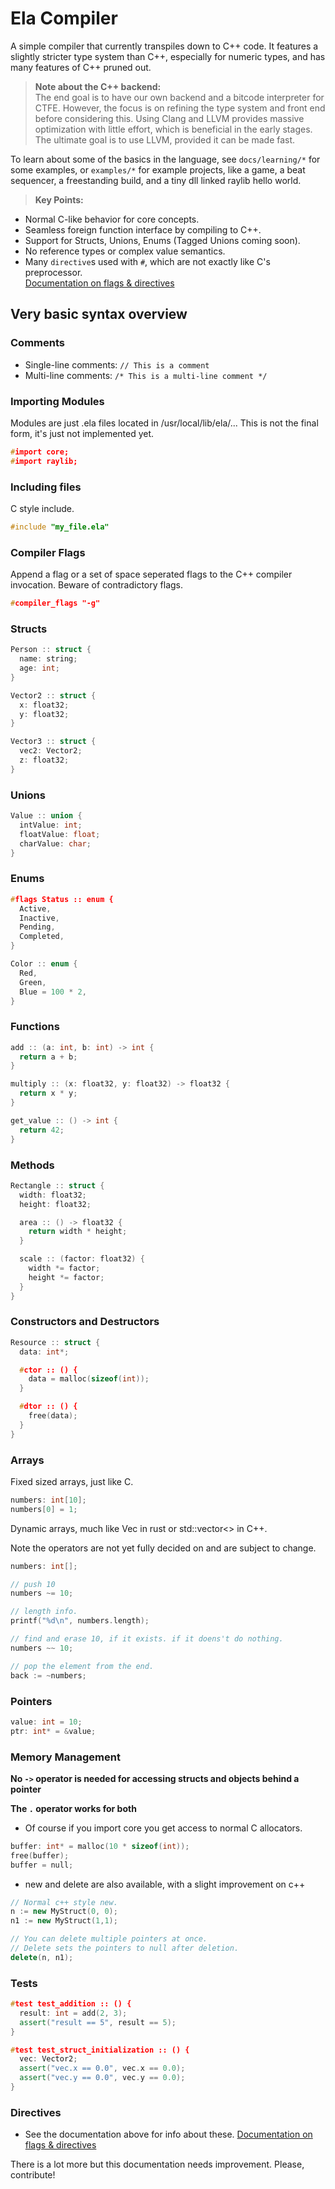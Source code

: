 
# Ela Compiler

A simple compiler that currently transpiles down to C++ code. It features a slightly stricter type system than C++, especially for numeric types, and has many features of C++ pruned out.

> **Note about the C++ backend:**  
> The end goal is to have our own backend and a bitcode interpreter for CTFE. However, the focus is on refining the type system and front end before considering this. Using Clang and LLVM provides massive optimization with little effort, which is beneficial in the early stages. The ultimate goal is to use LLVM, provided it can be made fast.

To learn about some of the basics in the language, see `docs/learning/*` for some examples, or `examples/*` for example projects, like a game, a beat sequencer, a freestanding build, and a tiny dll linked raylib hello world.

> **Key Points:**

- Normal C-like behavior for core concepts.
- Seamless foreign function interface by compiling to C++.
- Support for Structs, Unions, Enums (Tagged Unions coming soon).
- No reference types or complex value semantics.
- Many `directive`s used with `#`, which are not exactly like C's preprocessor.  
  [Documentation on flags & directives](docs/flags)


## Very basic syntax overview

### Comments

- Single-line comments: `// This is a comment`
- Multi-line comments: `/* This is a multi-line comment */`

### Importing Modules

Modules are just .ela files located in /usr/local/lib/ela/...
This is not the final form, it's just not implemented yet.

```cpp
#import core;
#import raylib;
```

### Including files
C style include.
```cpp
#include "my_file.ela"
```

### Compiler Flags

Append a flag or a set of space seperated flags to the C++ compiler invocation.
Beware of contradictory flags.

```cpp
#compiler_flags "-g"
```

### Structs

```cpp
Person :: struct {
  name: string;
  age: int;
}

Vector2 :: struct {
  x: float32;
  y: float32;
}

Vector3 :: struct {
  vec2: Vector2;
  z: float32;
}
```

### Unions

```cpp
Value :: union {
  intValue: int;
  floatValue: float;
  charValue: char;
}
```

### Enums

```cpp
#flags Status :: enum {
  Active,
  Inactive,
  Pending,
  Completed,
}

Color :: enum {
  Red,
  Green,
  Blue = 100 * 2,
}
```

### Functions

```cpp
add :: (a: int, b: int) -> int {
  return a + b;
}

multiply :: (x: float32, y: float32) -> float32 {
  return x * y;
}

get_value :: () -> int {
  return 42;
}
```

### Methods

```cpp
Rectangle :: struct {
  width: float32;
  height: float32;

  area :: () -> float32 {
    return width * height;
  }

  scale :: (factor: float32) {
    width *= factor;
    height *= factor;
  }
}
```

### Constructors and Destructors

```cpp
Resource :: struct {
  data: int*;

  #ctor :: () {
    data = malloc(sizeof(int));
  }

  #dtor :: () {
    free(data);
  }
}
```

### Arrays


Fixed sized arrays, just like C.
```cpp
numbers: int[10];
numbers[0] = 1;
```
Dynamic arrays, much like Vec in rust or std::vector<> in C++.

Note the operators are not yet fully decided on and are subject to change.
```cpp
numbers: int[];

// push 10
numbers ~= 10;

// length info.
printf("%d\n", numbers.length);

// find and erase 10, if it exists. if it doens't do nothing.
numbers ~~ 10;

// pop the element from the end.
back := ~numbers;

```


### Pointers

```cpp
value: int = 10;
ptr: int* = &value;
```

### Memory Management

**No `->` operator is needed for accessing structs and objects behind a pointer**

**The `.` operator works for both**

- Of course if you import core you get access to normal C allocators.
```cpp
buffer: int* = malloc(10 * sizeof(int));
free(buffer);
buffer = null;
```

- new and delete are also available, with a slight improvement on c++
```cpp
// Normal c++ style new.
n := new MyStruct(0, 0);
n1 := new MyStruct(1,1);

// You can delete multiple pointers at once.
// Delete sets the pointers to null after deletion.
delete(n, n1);
```



### Tests

```cpp
#test test_addition :: () {
  result: int = add(2, 3);
  assert("result == 5", result == 5);
}

#test test_struct_initialization :: () {
  vec: Vector2;
  assert("vec.x == 0.0", vec.x == 0.0);
  assert("vec.y == 0.0", vec.y == 0.0);
}
```

### Directives
- See the documentation above for info about these. [Documentation on flags  & directives](docs/flags)


There is a lot more but this documentation needs improvement. Please, contribute!
